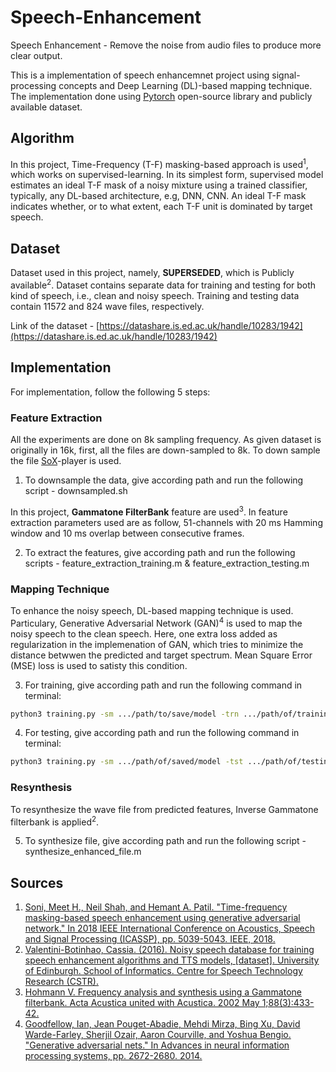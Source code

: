 # Speech-Enhancement
Speech Enhancement - Remove the noise from audio files to produce more clear output.

This is a implementation of speech enhancemnet project using signal-processing concepts and Deep Learning (DL)-based mapping technique. The implementation done using [Pytorch](https://pytorch.org/) open-source library and publicly available dataset.


## Algorithm
In this project, Time-Frequency (T-F) masking-based approach is used<sup>1</sup>, which works on supervised-learning. In its simplest form, supervised model estimates an ideal T-F mask of a noisy mixture using a trained classifier, typically, any DL-based architecture, e.g, DNN, CNN. An ideal T-F mask indicates whether, or to what extent, each T-F unit is dominated by target speech.


## Dataset
Dataset used in this project, namely, **SUPERSEDED**, which is Publicly available<sup>2</sup>. Dataset contains separate data for training and testing for both kind of speech, i.e., clean and noisy speech. Training and testing data contain 11572 and 824 wave files, respectively. 

Link of the dataset - [https://datashare.is.ed.ac.uk/handle/10283/1942](https://datashare.is.ed.ac.uk/handle/10283/1942)


## Implementation
For implementation, follow the following 5 steps:
### Feature Extraction
All the experiments are done on 8k sampling frequency. As given dataset is originally in 16k, first, all the files are down-sampled to 8k. To down sample the file [SoX](http://sox.sourceforge.net/)-player is used.

1. To downsample the data, give according path and run the following script - downsampled.sh

In this project, **Gammatone FilterBank** feature are used<sup>3</sup>. In feature extraction parameters used are as follow, 51-channels with 20 ms Hamming window and 10 ms overlap between consecutive frames.

2. To extract the features, give according path and run the following scripts - feature_extraction_training.m & feature_extraction_testing.m


### Mapping Technique
To enhance the noisy speech, DL-based mapping technique is used. Particulary, Generative Adversarial Network (GAN)<sup>4</sup> is used to map the noisy speech to the clean speech. Here, one extra loss added as regularization in the implemenation of GAN, which tries to minimize the distance betwwen the predicted and target spectrum. Mean Square Error (MSE) loss is used to satisty this condition. 

3. For training, give according path and run the following command in terminal:
```sh
python3 training.py -sm .../path/to/save/model -trn .../path/of/training/data
```

4. For testing, give according path and run the following command in terminal:
```sh
python3 training.py -sm .../path/of/saved/model -tst .../path/of/testing/data -pfp .../path/to/save/predicted/features
```


### Resynthesis
To resynthesize the wave file from predicted features, Inverse Gammatone filterbank is applied<sup>2</sup>.

5. To synthesize file, give according path and run the following script - synthesize_enhanced_file.m


## Sources
1. [Soni, Meet H., Neil Shah, and Hemant A. Patil. "Time-frequency masking-based speech enhancement using generative adversarial network." In 2018 IEEE International Conference on Acoustics, Speech and Signal Processing (ICASSP), pp. 5039-5043. IEEE, 2018.](https://ieeexplore.ieee.org/abstract/document/8462068)
2. [Valentini-Botinhao, Cassia. (2016). Noisy speech database for training speech enhancement algorithms and TTS models, [dataset]. University of Edinburgh. School of Informatics. Centre for Speech Technology Research (CSTR).](https://www.research.ed.ac.uk/portal/en/datasets/noisy-speech-database-for-training-speech-enhancement-algorithms-and-tts-models(60d13dd9-9f7d-41f8-8743-dafc20078b43).html)
3. [Hohmann V. Frequency analysis and synthesis using a Gammatone filterbank. Acta Acustica united with Acustica. 2002 May 1;88(3):433-42.](https://www.researchgate.net/publication/230554893_Frequency_analysis_and_synthesis_using_a_Gammatone_filterbank)
4. [Goodfellow, Ian, Jean Pouget-Abadie, Mehdi Mirza, Bing Xu, David Warde-Farley, Sherjil Ozair, Aaron Courville, and Yoshua Bengio. "Generative adversarial nets." In Advances in neural information processing systems, pp. 2672-2680. 2014.](http://papers.nips.cc/paper/5423-generative-adversarial-nets.pdf)
